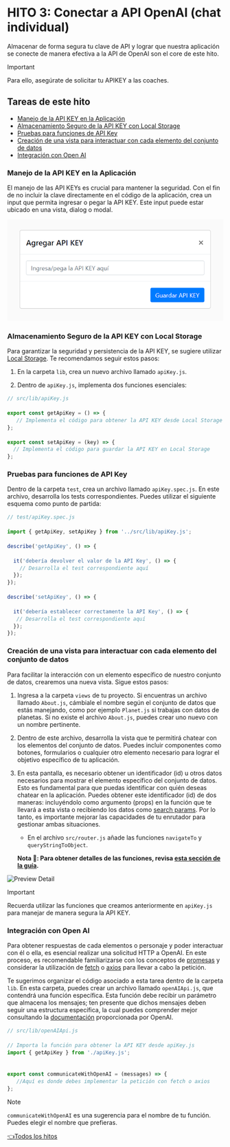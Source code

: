# **HITO 3:** Conectar a API OpenAI (chat individual)

Almacenar de forma segura tu clave de API y lograr que nuestra aplicación se
conecte de manera efectiva a la API de OpenAI son el core de este hito.
<!-- Este es un tip de Github Pages, https://github.com/orgs/community/discussions/16925 -->
> [!IMPORTANT]
> Para ello, asegúrate de solicitar tu APIKEY a las coaches.

## Tareas de este hito

- [Manejo de la API KEY en la Aplicación](#manejo-de-la-api-key-en-la-aplicación)
- [Almacenamiento Seguro de la API KEY con Local Storage](#almacenamiento-seguro-de-la-api-key-con-local-storage)
- [Pruebas para funciones de API Key](#pruebas-para-funciones-de-api-key)
- [Creación de una vista para interactuar con cada elemento del conjunto de datos](#creación-de-una-vista-para-interactuar-con-cada-elemento-del-conjunto-de-datos)
- [Integración con Open AI](#integración-con-open-ai)

### Manejo de la API KEY en la Aplicación

El manejo de las API KEYs es crucial para mantener la seguridad.
Con el fin de no incluir la clave directamente en el código de la aplicación,
crea un input que permita ingresar o pegar la API KEY.
Este input puede estar ubicado en una vista,
dialog o modal.

![Preview apiKey](./assets/previewApiKey.png)

### Almacenamiento Seguro de la API KEY con Local Storage

Para garantizar la seguridad y persistencia de la
API KEY, se sugiere utilizar [Local Storage](https://developer.mozilla.org/es/docs/Web/API/Window/localStorage).
Te recomendamos seguir estos pasos:

1. En la carpeta `lib`, crea un nuevo archivo llamado `apiKey.js`.

2. Dentro de `apiKey.js`, implementa dos funciones esenciales:

```js
// src/lib/apiKey.js

export const getApiKey = () => {
   // Implementa el código para obtener la API KEY desde Local Storage
};

export const setApiKey = (key) => {
  // Implementa el código para guardar la API KEY en Local Storage
};
```

### Pruebas para funciones de API Key

Dentro de la carpeta `test`, crea un archivo llamado
`apiKey.spec.js`. En este archivo, desarrolla los
tests correspondientes. Puedes utilizar el siguiente
esquema como punto de partida:

``` js
// test/apiKey.spec.js

import { getApiKey, setApiKey } from '../src/lib/apiKey.js';

describe('getApiKey', () => {

  it('debería devolver el valor de la API Key', () => {
    // Desarrolla el test correspondiente aquí
  });
});

describe('setApiKey', () => {

  it('debería establecer correctamente la API Key', () => {
   // Desarrolla el test correspondiente aquí
  });
});

```

### Creación de una vista para interactuar con cada elemento del conjunto de datos

Para facilitar la interacción con un elemento específico de nuestro
conjunto de datos, crearemos una nueva vista. Sigue estos pasos:

1. Ingresa a la carpeta `views` de tu proyecto.
Si encuentras un archivo llamado `About.js`,
cámbiale el nombre según el conjunto de datos
que estás manejando, como por ejemplo `Planet.js`
si trabajas con datos de planetas.
Si no existe el archivo `About.js`,
puedes crear uno nuevo con un nombre pertinente.

2. Dentro de este archivo, desarrolla la vista que te permitirá chatear
con los elementos del conjunto de datos. Puedes incluir componentes como botones,
formularios o cualquier otro elemento necesario para lograr el objetivo específico
de tu aplicación.

3. En esta pantalla, es necesario obtener un identificador (id)
u otros datos necesarios para mostrar el elemento específico del conjunto
de datos. Esto es fundamental para que puedas
identificar con quién deseas chatear en la aplicación.
Puedes obtener este identificador (id) de dos maneras:
incluyéndolo como argumento (props) en la función que te llevará
a esta vista o recibiendo los datos como
[search params](https://developer.mozilla.org/es/docs/Web/API/URLSearchParams).
Por lo tanto, es importante mejorar las capacidades de tu
enrutador para gestionar ambas situaciones.

    + En el archivo `src/router.js` añade las funciones
    `navigateTo` y `queryStringToObject`.

    **Nota 📝:
    Para obtener detalles de las funciones, revisa
    [esta sección de la guía](https://github.com/Laboratoria/curriculum/blob/main/guides/router-spa/README.md?tab=readme-ov-file#api-de-router-b%C3%A1sico).**

![Preview Detail](./assets/previewDetail.gif)

> [!IMPORTANT]
> Recuerda utilizar las funciones que creamos anteriormente en `apiKey.js`
para manejar de manera segura la API KEY.

### Integración con Open AI

Para obtener respuestas de cada elementos o personaje y poder interactuar
con él o ella, es esencial realizar una solicitud HTTP a OpenAI.
En este proceso, es recomendable familiarizarse con los conceptos de
[promesas](https://curriculum.laboratoria.la/es/topics/javascript/async/promises)
y considerar la utilización de
[fetch](https://developer.mozilla.org/es/docs/Web/API/Fetch_API/Using_Fetch)
o [axios](https://axios-http.com/docs/intro)
para llevar a cabo la petición.

Te sugerimos organizar el código asociado a esta tarea dentro de la carpeta `lib`.
En esta carpeta, puedes crear un archivo llamado `openAIApi.js`,
que contendrá una función específica. Esta función debe recibir un parámetro
que almacena los mensajes; ten presente que dichos mensajes deben seguir una
estructura específica, la cual puedes comprender mejor consultando la
[documentación](https://platform.openai.com/docs/api-reference/chat/create)
proporcionada por OpenAI.

```js
// src/lib/openAIApi.js

// Importa la función para obtener la API KEY desde apiKey.js
import { getApiKey } from './apiKey.js';


export const communicateWithOpenAI = (messages) => {
   //Aquí es donde debes implementar la petición con fetch o axios
};

```

> [!NOTE]
> `communicateWithOpenAI` es una sugerencia para el nombre
de tu función. Puedes elegir el nombre que prefieras.

[👈Todos los hitos](../README.md#6-hitos)
